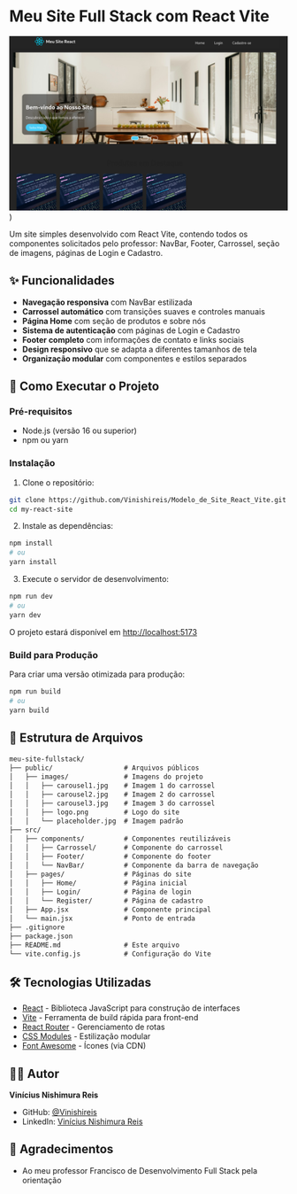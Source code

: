 # Meu Site Full Stack com React Vite
![Imagem do Site](image.png))

Um site simples desenvolvido com React Vite, contendo todos os componentes solicitados pelo professor: NavBar, Footer, Carrossel, seção de imagens, páginas de Login e Cadastro.

## ✨ Funcionalidades

- **Navegação responsiva** com NavBar estilizada
- **Carrossel automático** com transições suaves e controles manuais
- **Página Home** com seção de produtos e sobre nós
- **Sistema de autenticação** com páginas de Login e Cadastro
- **Footer completo** com informações de contato e links sociais
- **Design responsivo** que se adapta a diferentes tamanhos de tela
- **Organização modular** com componentes e estilos separados

## 🚀 Como Executar o Projeto

### Pré-requisitos

- Node.js (versão 16 ou superior)
- npm ou yarn

### Instalação

1. Clone o repositório:

```bash
git clone https://github.com/Vinishireis/Modelo_de_Site_React_Vite.git
cd my-react-site
```

2. Instale as dependências:

```bash
npm install
# ou
yarn install
```

3. Execute o servidor de desenvolvimento:

```bash
npm run dev
# ou
yarn dev
```

O projeto estará disponível em [http://localhost:5173](http://localhost:5173)

### Build para Produção

Para criar uma versão otimizada para produção:

```bash
npm run build
# ou
yarn build
```

## 📂 Estrutura de Arquivos

```
meu-site-fullstack/
├── public/                  # Arquivos públicos
│   ├── images/              # Imagens do projeto
│   │   ├── carousel1.jpg    # Imagem 1 do carrossel
│   │   ├── carousel2.jpg    # Imagem 2 do carrossel
│   │   ├── carousel3.jpg    # Imagem 3 do carrossel
│   │   ├── logo.png         # Logo do site
│   │   └── placeholder.jpg  # Imagem padrão
├── src/
│   ├── components/          # Componentes reutilizáveis
│   │   ├── Carrossel/       # Componente do carrossel
│   │   ├── Footer/          # Componente do footer
│   │   └── NavBar/          # Componente da barra de navegação
│   ├── pages/               # Páginas do site
│   │   ├── Home/            # Página inicial
│   │   ├── Login/           # Página de login
│   │   └── Register/        # Página de cadastro
│   ├── App.jsx              # Componente principal
│   └── main.jsx             # Ponto de entrada
├── .gitignore
├── package.json
├── README.md                # Este arquivo
└── vite.config.js           # Configuração do Vite
```

## 🛠 Tecnologias Utilizadas

- [React](https://reactjs.org/) - Biblioteca JavaScript para construção de interfaces
- [Vite](https://vitejs.dev/) - Ferramenta de build rápida para front-end
- [React Router](https://reactrouter.com/) - Gerenciamento de rotas
- [CSS Modules](https://github.com/css-modules/css-modules) - Estilização modular
- [Font Awesome](https://fontawesome.com/) - Ícones (via CDN)

## 👨‍💻 Autor

**Vinícius Nishimura Reis**

- GitHub: [@Vinishireis](https://github.com/Vinishireis)
- LinkedIn: [Vinícius Nishimura Reis](https://www.linkedin.com/in/vinicius-nishimura-reis/)


## 🙏 Agradecimentos

- Ao meu professor Francisco de Desenvolvimento Full Stack pela orientação
